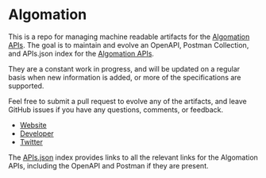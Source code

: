 # AlgomationThis is a repo for managing machine readable artifacts for the [Algomation APIs](http://www.algomation.com/search). The goal is to maintain and evolve an OpenAPI, Postman Collection, and APIs.json index for the [Algomation APIs](http://www.algomation.com/search).They are a constant work in progress, and will be updated on a regular basis when new information is added, or more of the specifications are supported.Feel free to submit a pull request to evolve any of the artifacts, and leave GitHub issues if you have any questions, comments, or feedback.- [Website](http://www.algomation.com/search)- [Developer](http://www.algomation.com/search)- [Twitter](https://twitter.com/duncanmeech)The [APIs.json](https://github.com/api-evangelist/algomation/blob/master/apis.json) index provides links to all the relevant links for the Algomation APIs, including the OpenAPI and Postman if they are present.